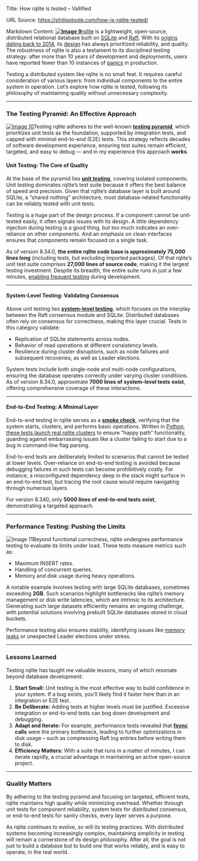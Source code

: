 Title: How rqlite is tested – Vallified

URL Source: https://philipotoole.com/how-is-rqlite-tested/

Markdown Content:
**[![Image 9](https://philipotoole.com/wp-content/uploads/2016/04/j.png)](https://www.rqlite.io/)**[rqlite](https://www.rqlite.io/) is a lightweight, open-source, distributed relational database built on [SQLite](http://sqlite.com/) and [Raft](https://raft.github.io/). With its [origins dating back to 2014](https://philipotoole.com/replicating-sqlite-using-raft-consensus/), its [design](https://rqlite.io/docs/design/) has always prioritized reliability, and quality. The robustness of rqlite is also a testament to its disciplined testing strategy: after more than 10 years of development and deployments, users have reported fewer than 10 instances of [panics](https://gobyexample.com/panic) in production.

Testing a distributed system like rqlite is no small feat. It requires careful consideration of various layers: from individual components to the entire system in operation. Let’s explore how rqlite is tested, following its philosophy of maintaining quality without unnecessary complexity.

* * *

### The Testing Pyramid: An Effective Approach

[![Image 10](https://philipotoole.com/wp-content/uploads/2025/01/sloc-test-300x257.png)](https://philipotoole.com/2021-rqlite-cmu-tech-talk)Testing rqlite adheres to the well-known [**testing pyramid**](https://martinfowler.com/articles/practical-test-pyramid.html), which prioritizes unit tests as the foundation, supported by integration tests, and capped with minimal end-to-end (E2E) tests. This strategy reflects decades of software development experience, ensuring test suites remain efficient, targeted, and easy to debug — and in my experience this approach **works**.

#### Unit Testing: The Core of Quality

At the base of the pyramid lies [**unit testing**](https://github.com/search?q=repo%3Arqlite%2Frqlite+path%3A*_test.go&type=code), covering isolated components. Unit testing dominates rqlite’s test suite because it offers the best balance of speed and precision. Given that rqlite’s database layer is built around SQLite, a “shared nothing” architecture, most database-related functionality can be reliably tested with unit tests.

Testing is a huge part of the design process. If a component cannot be unit-tested easily, it often signals issues with its design. A little dependency injection during testing is a good thing, but too much indicates an over-reliance on other components. And an emphasis on clean interfaces ensures that components remain focused on a single task.

As of version 8.34.0, **the entire rqlite code base is approximately 75,000 lines long** (including tests, but excluding imported packages). Of that rqlite’s unit test suite comprises **27,000 lines of source code**, making it the largest testing investment. Despite its breadth, the entire suite runs in just a few minutes, [enabling frequent testing](https://app.circleci.com/pipelines/github/rqlite/rqlite) during development.

* * *

#### System-Level Testing: Validating Consensus

Above unit testing lies [**system-level testing**](https://github.com/rqlite/rqlite/tree/v8.36.4/system_test), which focuses on the interplay between the Raft consensus module and SQLite. Distributed databases often rely on consensus for correctness, making this layer crucial. Tests in this category validate:

*   Replication of SQLite statements across nodes.
*   Behavior of read operations at different consistency levels.
*   Resilience during cluster disruptions, such as node failures and subsequent recoveries, as well as Leader elections.

System tests include both single-node and multi-node configurations, ensuring the database operates correctly under varying cluster conditions. As of version 8.34.0, approximate **7000 lines of system-level tests** **exist**, offering comprehensive coverage of these interactions.

* * *

#### End-to-End Testing: A Minimal Layer

End-to-end testing in rqlite serves as a [**smoke check**](https://en.wikipedia.org/wiki/Smoke_testing_(software)), verifying that the system starts, clusters, and performs basic operations. Written in [Python](https://www.python.org/), [these tests launch real rqlite clusters](https://github.com/rqlite/rqlite/tree/v8.36.4/system_test/e2e) to ensure “happy path” functionality, guarding against embarrassing issues like a cluster failing to start due to a bug in command-line flag parsing.

End-to-end tests are deliberately limited to scenarios that cannot be tested at lower levels. Over-reliance on end-to-end testing is avoided because debugging failures in such tests can become prohibitively costly. For instance, a misconfigured dependency deep in the stack might surface in an end-to-end test, but tracing the root cause would require navigating through numerous layers.

For version 8.340, only **5000 lines of end-to-end tests** **exist**, demonstrating a targeted approach.

* * *

### Performance Testing: Pushing the Limits

![Image 11](https://philipotoole.com/wp-content/uploads/2021/02/5.6.1-annotated-300x159.png)Beyond functional correctness, rqlite undergoes performance testing to evaluate its limits under load. These tests measure metrics such as:

*   Maximum INSERT rates.
*   Handling of concurrent queries.
*   Memory and disk usage during heavy operations.

A notable example involves testing with large SQLite databases, sometimes exceeding **2GB**. Such scenarios highlight bottlenecks like rqlite’s memory management or disk write latencies, which are intrinsic to its architecture. Generating such large datasets efficiently remains an ongoing challenge, with potential solutions involving prebuilt SQLite databases stored in cloud buckets.

Performance testing also ensures stability, identifying issues like [memory leaks](https://philipotoole.com/plugging-a-memory-leak-in-rqlite/) or unexpected Leader elections under stress.

* * *

### Lessons Learned

Testing rqlite has taught me valuable lessons, many of which resonate beyond database development:

1.  **Start Small:** Unit testing is the most effective way to build confidence in your system. If a bug exists, you’ll likely find it faster here than in an integration or E2E test.
2.  **Be Deliberate:** Adding tests at higher levels must be justified. Excessive integration or end-to-end tests can bog down development and debugging.
3.  **Adapt and Iterate:** For example, performance tests revealed that **[fsync](https://man7.org/linux/man-pages/man2/fsync.2.html) calls** were the primary bottleneck, leading to further optimizations in disk usage – such as compressing Raft log entries before writing them to disk.
4.  **Efficiency Matters:** With a suite that runs in a matter of minutes, I can iterate rapidly, a crucial advantage in maintaining an active open-source project.

* * *

### Quality Matters

By adhering to the testing pyramid and focusing on targeted, efficient tests, rqlite maintains high quality while minimizing overhead. Whether through unit tests for component reliability, system tests for distributed consensus, or end-to-end tests for sanity checks, every layer serves a purpose.

As rqlite continues to evolve, so will its testing practices. With distributed systems becoming increasingly complex, maintaining simplicity in testing will remain a cornerstone of its design philosophy. After all, the goal is not just to build a database but to build one that works reliably, and is easy to operate, in the real world.
